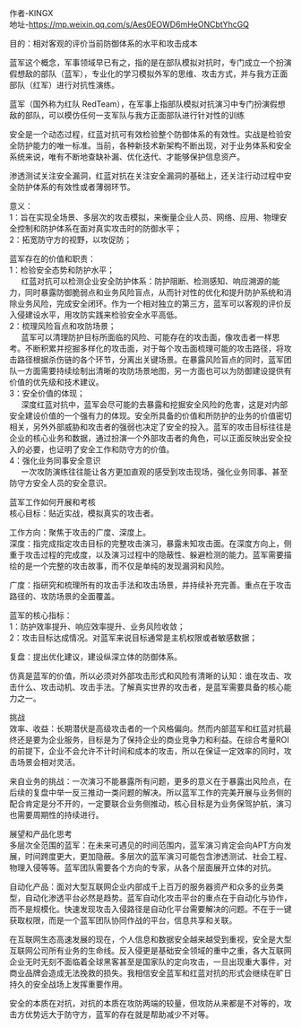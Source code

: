 作者-KINGX  
地址-https://mp.weixin.qq.com/s/Aes0EOWD6mHeONCbtYhcGQ

目的：相对客观的评价当前防御体系的水平和攻击成本

蓝军这个概念，军事领域早已有之，指的是在部队模拟对抗时，专门成立一个扮演假想敌的部队（蓝军），专业化的学习模拟外军的思维、攻击方式，并与我方正面部队（红军）进行对抗性演练。

蓝军（国外称为红队 RedTeam），在军事上指部队模拟对抗演习中专门扮演假想敌的部队，可以模仿任何一支军队与我方正面部队进行针对性的训练

安全是一个动态过程，红蓝对抗可有效检验整个防御体系的有效性。实战是检验安全防护能力的唯一标准。当前，各种新技术新架构不断出现，对于业务体系和安全系统来说，唯有不断地查缺补漏、优化迭代、才能够保护信息资产。

渗透测试关注安全漏洞，红蓝对抗在关注安全漏洞的基础上，还关注行动过程中安全防护体系的有效性或者薄弱环节。

意义：  
1：旨在实现全场景、多层次的攻击模拟，来衡量企业人员、网络、应用、物理安全控制和防护体系在面对真实攻击时的防御水平；  
2：拓宽防守方的视野，以攻促防；

蓝军存在的价值和职责：  
1：检验安全态势和防护水平；  
&emsp;&ensp;红蓝对抗可以检测企业安全防护体系：防护阻断、检测感知、响应溯源的能力，同时暴露防御脆弱点和业务风险盲点，从而针对性的优化和提升防护系统和消除业务风险，完成安全闭环。作为一个相对独立的第三方，蓝军可以客观的评价反入侵建设水平，用攻防实践来检验安全水平高低。  
2：梳理风险盲点和攻防场景；  
&emsp;&ensp;蓝军可以清理防护目标所面临的风险、可能存在的攻击面，像攻击者一样思考。不断积累并挖掘多样化的攻击面，对于每个攻击面梳理可能的攻击路径，将攻击路径根据杀伤链的各个环节，分离出关键场景。在暴露风险盲点的同时，蓝军团队一方面需要持续绘制出清晰的攻防场景地图，另一方面也可以为防御建设提供有价值的优先级和技术建议。  
3：安全价值的体现；  
&emsp;&ensp;深度红蓝对抗中，蓝军会尽可能的去暴露和挖掘安全风险的危害，这是对内部安全建设价值的一个强有力的体现。安全所具备的价值和所防护的业务的价值密切相关，另外外部威胁和攻击者的强弱也决定了安全的投入。蓝军的攻击目标往往是企业的核心业务和数据，通过扮演一个外部攻击者的角色，可以正面反映出安全投入的必要，也证明了安全工作和防守方的价值。  
4：强化业务同事安全意识  
&emsp;&ensp;一次攻防演练往往能让各方更加直观的感受到攻击现场，强化业务同事、甚至防守方安全人员的安全意识。

蓝军工作如何开展和考核  
核心目标：贴近实战，模拟真实的攻击者。  

工作方向：聚焦于攻击的广度、深度上。  
深度：指完成指定攻击目标的完整攻击演习，暴露未知攻击面。在深度方向上，侧重于攻击过程的完成度，以及演习过程中的隐蔽性、躲避检测的能力。蓝军需要描绘的是一个完整的攻击故事，而不仅是单纯的发现漏洞和风险。

广度：指研究和梳理所有的攻击手法和攻击场景，并持续补充完善。重点在于攻击路径的、攻防场景的全面覆盖。

蓝军的核心指标：  
1：防护效率提升、响应效率提升、业务风险收敛；  
2：攻击目标达成情况。对蓝军来说目标通常是主机权限或者敏感数据；

复盘：提出优化建议，建设纵深立体的防御体系。

仿真是蓝军的价值，所以必须对外部攻击形式和风险有清晰的认知：谁在攻击、攻击什么、攻击动机、攻击手法。了解真实世界的攻击者，是蓝军需要具备的核心能力之一。

挑战  
效率、收益：长期潜伏是高级攻击者的一个风格偏向。然而内部蓝军和红蓝对抗最终还是要为企业服务，目标是为了保持企业的商业竞争力和利益。在综合考量ROI的前提下，企业不会允许不计时间和成本的攻击，所以在保证一定效率的同时，攻击场景会相对灵活。

来自业务的挑战：一次演习不能暴露所有问题，更多的意义在于暴露出风险点，在后续的复盘中举一反三推动一类问题的解决。所以蓝军工作的完美开展与业务侧的配合肯定是分不开的，一定要联合业务侧推动，核心目标是为业务保驾护航，演习也需要周期性的持续进行。

展望和产品化思考  
多层次全范围的蓝军：在未来可遇见的时间范围内，蓝军演习肯定会向APT方向发展，时间跨度更大，更加隐蔽。多层次的蓝军演习可能包含渗透测试、社会工程、物理入侵等等。蓝军团队需要各个方向的专家，从各个层面展开立体的对抗。

自动化产品：面对大型互联网企业内部成千上百万的服务器资产和众多的业务类型，自动化渗透平台必然是趋势。蓝军自动化攻击平台的重点在于自动化与协作，而不是规模化。快速发现攻击入侵路径是自动化平台需要解决的问题。不在于一键获取权限，而是一个蓝军团队协同作战的平台，信息共享和关联。

在互联网生态高速发展的现在，个人信息和数据安全越来越受到重视，安全是大型互联网公司所有业务的生命线。反入侵更是基础安全领域的重中之重，各大互联网企业无时无刻不面临着全球黑客甚至是国家队的定向攻击，一旦出现重大事件，对商业品牌会造成无法挽救的损失。我相信安全蓝军和红蓝对抗的形式会继续在旷日持久的安全战场上发挥重要作用。

安全的本质在对抗，对抗的本质在攻防两端的较量，但攻防从来都是不对等的，攻击方优势远大于防守方，蓝军的存在就是帮助减少不对等。
